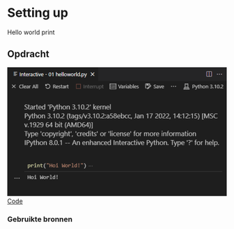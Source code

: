 # **Setting up**

Hello world print

## **Opdracht**

![SS](../00_includes/PRG/01.01.png)
[Code](../Python/Scripts/01helloworld.py)

### **Gebruikte bronnen**

